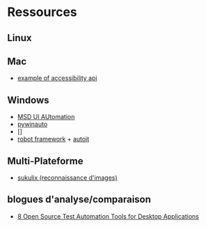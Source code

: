 # Ressources

## Linux


## Mac
 
  - [example of accessibility api](https://bountify.co/code-that-uses-os-x-accessibility-api-to-list-and-move-resize-windows)

## Windows
  - [MSD UI AUtomation](https://msdn.microsoft.com/en-us/library/windows/desktop/ee684009(v=vs.85).aspx)
  - [pywinauto](https://pywinauto.github.io/)
  - []
  - [robot framework](http://robotframework.org/) + [autoit](https://www.autoitscript.com/site/autoit/)


## Multi-Plateforme

  - [sukulix (reconnaissance d'images)](http://sikulix.com/quickstart/)

## blogues d'analyse/comparaison

  - [8 Open Source Test Automation Tools for Desktop Applications](https://blog.testproject.io/2016/12/22/open-source-test-automation-tools-for-desktop-applications/)

